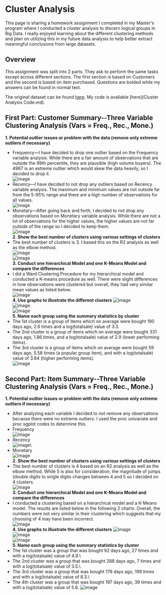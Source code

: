# Cluster Analysis

This page is sharing a homework assignment I completed in my Master's program where I conducted a cluster analysis to discern logical groups in Big Data. I really enjoyed learning about the different clustering methods and plan on utilizing this in my future data analysis to help better extract meaningful conclusions from large datasets.

## Overview

This assignment was split into 2 parts. They ask to perform the same tasks except across different sections. The first section is based on Customers and the second is based on item purchased. Questions are bolded while my answers can be found in normal text.

The original dataset can be found [here](http://bigblue.depaul.edu/jlee141/econdata/eco520/online_retail.csv).
My code is available [here](Cluster Analysis Code.md).

## First Part: Customer Summary--Three Variable Clustering Analysis (Vars = Freq., Rec., Mone.)
**1. Potential outlier issues or problem with the data (remove only extreme outliers if necessary)**
    
   * Frequency—I have decided to drop one outlier based on the Frequency variable analysis. While there are a fair amount of observations that are outside the 99th percentile, they are plausible (high volume buyers). The 4967 is an extreme outlier which would skew the data heavily, so I decided to drop it.\
   ![image](https://user-images.githubusercontent.com/80477575/111412204-fef50e80-86a9-11eb-9064-e0a3e9a9fc1b.png)
   * Recency—I have decided to not drop any outliers based on Recency variable analysis. The maximum and minimum values are not outside far from the 5-95% range and there are a high number of observations for all values.\
   ![image](https://user-images.githubusercontent.com/80477575/111412236-0f0cee00-86aa-11eb-8a31-3ad14b126020.png)
   * Monetary—After going back and forth, I decided to not drop any observations based on Monetary variable analysis. While there are not a lot of observations for the higher values, the higher values are not far outside of the range so I decided to keep them.\
   ![image](https://user-images.githubusercontent.com/80477575/111412300-2ba92600-86aa-11eb-8a79-bc92d148242e.png)\
**2. Show the best number of clusters using various settings of clusters**
   * The best number of clusters is 3. I based this on the R2 analysis as well as the elbow method.\
   ![image](https://user-images.githubusercontent.com/80477575/111412367-50050280-86aa-11eb-87e9-ff5213604383.png)\
   ![image](https://user-images.githubusercontent.com/80477575/111412383-54312000-86aa-11eb-8c8d-a519b62e5650.png)\
**3. Conduct one hierarchical Model and one K-Means Model and compare the differences**
   * I did a Ward Clustering Procedure for my hierarchical model and conducted a K-means procedure as well. There were slight differences in how observations were clustered but overall, they had very similar mean values as listed below.\
   ![image](https://user-images.githubusercontent.com/80477575/111413011-737c7d00-86ab-11eb-818a-5a77c3d5cb1d.png)\
**4. Use graphs to illustrate the different clusters**
   ![image](https://user-images.githubusercontent.com/80477575/111413043-83945c80-86ab-11eb-885a-18716574965c.png)\
   ![image](https://user-images.githubusercontent.com/80477575/111413052-85f6b680-86ab-11eb-856f-bf3f64e9c9b8.png)\
   ![image](https://user-images.githubusercontent.com/80477575/111413064-8abb6a80-86ab-11eb-9016-0ffe774d3c71.png)\
**5. Name each group using the summary statistics by cluster**
   * The 1st cluster is a group of items which on average were bought 190 days ago, 2.6 times and a log(totalsale) value of 3.3.
   * The 2nd cluster is a group of items which on average were bought 331 days ago, 1.86 times, and a log(totalsale) value of 2.9 (lower performing items).
   * The 3rd cluster is a group of items which on average were bought 59 days ago, 5.58 times (a popular group item), and with a log(totalsale) value of 3.84 (higher performing items).\
   ![image](https://user-images.githubusercontent.com/80477575/111413107-a4f54880-86ab-11eb-8128-dac27a67c44e.png)

## Second Part: Item Summary--Three Variable Clustering Analysis (Vars = Freq., Rec., Mone.)
**1. Potential outlier issues or problem with the data (remove only extreme outliers if necessary)**
   * After analyzing each variable I decided to not remove any observations because there were no extreme outliers. I used the proc univariate and proc sgplot codes to determine this.
   * Frequency\
   ![image](https://user-images.githubusercontent.com/80477575/111413340-1208de00-86ac-11eb-82bb-d48d099d11d3.png)
   * Recency\
   ![image](https://user-images.githubusercontent.com/80477575/111413354-1b924600-86ac-11eb-8565-354d46ea45c9.png)\
   * Monetary\
   ![image](https://user-images.githubusercontent.com/80477575/111413375-23ea8100-86ac-11eb-8156-c54637788b73.png)\
**2. Show the best number of clusters using various settings of clusters**
   * The best number of clusters is 4 based on an R2 analysis as well as the elbow method. While 5 is also for consideration, the magnitude of jumps (double digits to single digits changes between 4 and 5 so I decided on 4 clusters.\
   ![image](https://user-images.githubusercontent.com/80477575/111413412-382e7e00-86ac-11eb-8e34-691968030a4d.png)\
**3. Conduct one hierarchical Model and one K-Means Model and compare the differences**
   * I conducted a clustering based on a hierarchical model and a K-Means model. The results are listed below in the following 2 charts. Overall, the numbers were not very similar in their clustering which suggests that my choosing of 4 may have been incorrect.\
   ![image](https://user-images.githubusercontent.com/80477575/111413449-48465d80-86ac-11eb-8767-ab61dd045083.png)\
**4. Use graphs to illustrate the different clusters**
   ![image](https://user-images.githubusercontent.com/80477575/111413512-62803b80-86ac-11eb-8951-c1a17edbf993.png)\
   ![image](https://user-images.githubusercontent.com/80477575/111413531-69a74980-86ac-11eb-9bda-6e3b7022fe31.png)\
   ![image](https://user-images.githubusercontent.com/80477575/111413563-76c43880-86ac-11eb-99eb-88874a6a1220.png)\
**5. Name each group using the summary statistics by cluster**
   * The 1st cluster was a group that was bought 92 days ago, 27 times and with a log(totalsale) value of 4.9.\
   * The 2nd cluster was a group that was bought 288 days ago, 7 times and with a log(totalsale) value of 3.5.\
   * The 3rd cluster was a group that was bought 178 days ago, 199 times and with a log(totalsale) value of 8.3.\
   * The 4th cluster was a group that was bought 197 days ago, 39 times and with a log(totalsale) value of 5.6.
   ![image](https://user-images.githubusercontent.com/80477575/111413620-95c2ca80-86ac-11eb-81a7-f6010cda1950.png)





 
